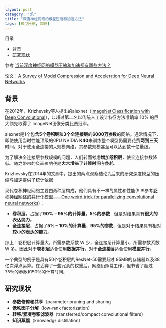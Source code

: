 ```yaml
---
layout: post
category: "dl"
title: "深度神经网络的模型压缩和加速方法"
tags: [模型压缩, 加速]
---
```


目录

<!-- TOC -->

- [背景](#背景)
- [研究现状](#研究现状)

<!-- /TOC -->

参考 [当前深度神经网络模型压缩和加速都有哪些方法？](https://mp.weixin.qq.com/s?__biz=MzIwMTc4ODE0Mw==&mid=2247488630&idx=1&sn=894b06c31b37ccdad3e9bfdd7323a33f&chksm=96e9cbf6a19e42e0c666d6727430a39fe4e09db047c3cfc0465a34923b87a36dfbe7585fe339&mpshare=1&scene=1&srcid=0424GVwdeHItD7HnyFTeDqEK&pass_ticket=ELDwWNrhj5p4OHcAdT%2BpNCVXGsuewWdPEQ9M8Z%2BwtE9PmYD%2Bq%2FrOC6%2BTyLhZIu%2Bd#rd)

论文：[A Survey of Model Compression and Acceleration for Deep Neural Networks](https://arxiv.org/pdf/1710.09282.pdf)

## 背景

在2012年，Krizhevsky等人提出的alexnet（[ImageNet Classification with Deep Convolutional](https://papers.nips.cc/paper/4824-imagenet-classification-with-deep-convolutional-neural-networks.pdf)），以超过第二名以传统人工设计特征方法准确率 10% 的巨大领先取得了 ImageNet图像分类比赛冠军。

alexnet是1个包**含5个卷积层**和**3个全连接层**的**6000万参数**的网络。通常情况下，即使使用当时性能顶级的GPU NVIDIA **K40**来训练整个模型仍需要花费**两到三天**时间。对于使用全连接的大规模网络，其参数规模甚至可以达到数十亿量级。

为了解决全连接层参数规模的问题，人们转而考虑**增加卷积层**，使全连接参数降低。随之带来的负面影响便是**大大增长了计算时间与能耗**。

Krizhevsky在2014年的文章中，提出的两点观察结论为后来的研究深度模型的压缩与加速提供了统计依据：

现代卷积神经网络主要由两种层构成，他们具有不一样的属性和性能(!!!!!!参考[卷积神经网络的并行化模型——One weird trick for parallelizing convolutional neural networks](https://blog.csdn.net/xsc_c/article/details/42420167))：

+ **卷积层**，占据了**90% ~ 95%的计算量**，**5%的参数**，但是对结果具有**很大的表达能力**。
+ **全连接层**，占据了**5% ~ 10%的计算量**，**95%的参数**，但是对于结果具有相对**较小的表达的能力**。

综上：卷积层计算量大，所需参数系数 W 少，全连接层计算量小，所需参数系数 W 多。因此对于**卷积层**适合使用**数据并行**，对于**全连接层**适合使用**模型并行**。

一个典型的例子是具有50个卷积层的ResNet-50需要超过 95MB的存储器以及38亿次浮点运算。在丢弃了一些冗余的权重后，网络仍照常工作，但节省了超过75％的参数和50％的计算时间。

## 研究现状

+ **参数修剪和共享**（parameter pruning and sharing
+ **低秩因子分解**（low-rank factorization）
+ **转移/紧凑卷积滤波器**（transferred/compact convolutional filters） 
+ **知识蒸馏**（knowledge distillation） 

